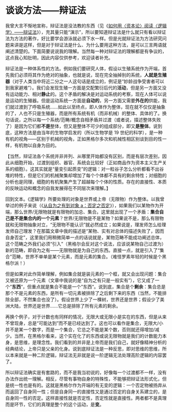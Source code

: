 # 谈谈方法——辩证法
我曾大言不惭地宣称，辩证法是没法教的东西（见《[如何用〈资本论〉阅读〈逻辑学〉——辩证法](https://zhuanlan.zhihu.com/p/401590447)》），充其量只能“演示”，所以要知道辩证法是什么就只有看以辩证法为方法的著作，好比要学会游泳就必须下水一样。但是光就辩证法为方法研究问题来讲是这样，但是对于辩证法是什么、为什么要用这种方法，是可以三言两语就阐述清楚的。下面简要说说我的理解。当然每一种对辩证法的理解都是有争议的，这点我心知肚明，因此内容仅供参考，欢迎读者补充。

辩证法是一种体系性的方法。例如我们要研究人体，假设以生殖系统作为开端，首先我们必须将其作为绝对的抽象，也就是说，现在完全抽掉别的系统，**人就是生殖器**（对于人类当中将近二分之一人这句话是成立的，例证是“妙龄战争受害者可以到我家避难”）。我们会发现生殖一方面是交配繁衍后代的**活动**，但是另一方面又没有运动能力、相对**静止**的。这个矛盾的解决是对运动系统的考察，现在人体可以说是运动的生殖器。但是运动系统一方面是**自动的**，另一方面又需要**外在的**供能，我们就过渡到了呼吸系统……如此以至终点，即人体作为整体，现在就不仅仅是抽象的了，人也不只是生殖器，而是所有系统有机（而非机械）的整体、具体的了。换句话说，之所以每一个系统/范畴/概念自相矛盾并过渡（或者说，描述整体失败了）是因为它们都**不是**整体，但又是整体不可少的组成部分，即又**是整体**。说到底，这种方法是由当年的生物学启发的（所以生物学是 19 世纪的科学），是一种有机的视角——区别于机械的视角，正如黑格尔多次和机械性相区别谈到目的性一样，有机物以自身为目的。

【当然，辩证法各个系统并非并列、从哪里开始都没有区别，而是有层次差别，因此从细胞开始，过渡到组织、器官、系统会比较好（正如商品作为资本主义生产关系的细胞）。这其实就是“量变引起质变”的逻辑：对一粒谷子怎么分析都看不出谷堆的特性，但是它们的机械聚集却增加了每个个体都不具有的剩余特性；对细胞的分析也是同理，细胞的有机聚集产生了超越每个个体的性质。存在的直接性、本质的反映运动和概念的自我发展得在不同层次来理解。】

回到文本。《逻辑学》所要处理的对象是世界或上帝（无限物）作为整体。以我曾举过的例子来说（《[从自为之有到对象 a：否定之否定](https://zhuanlan.zhihu.com/p/467933487)》），如果我们以某物作为开端，那么世界/无限物就是有限物的加总、集合。这里就出现了一个矛盾：**集合自己是不是集合内的一个元素**？世界/无限物是不是某物？如果说不是，那么有限物就和无限物抽象对立，“无限物不能认识”就必然成立；如果说是，理发师怎么给理发师自己理发？在那篇文章中我的描述是“某物、实有对总体的描述失败了，因而自身否定”，这里我们用稍微简单一点的话说就是，某物范畴不能成功阐述总体，这个范畴之外我们必须“引入”（黑格尔会反对这个说法，应该说某物自己过渡为）新的范畴，即自为之有——无限物就是为自己的东西。直接一点，就是引入了“集合”范畴，世界不单单是某个元素，而是元素的集合。（难怪罗素年轻的时候是个黑格尔派！）

但是如果对此作简单理解，例如集合就是装元素的一个框，就又会出现问题：集合又被还原为一个元素（文章中我说的是“自为之有只是一般实有”），它又成了一个“**东西**“，但重点就是集合不能是一个”东西“。说到底，集合是个**剩余**：集合总是那个不是元素的东西，是所有一切元素被排除了之后剩下来的东西（当然，不能排除全部，不然集合也没了）。假设世界上少了一棵树，世界还是世界；假设少了美洲大陆，世界还是世界……它总是排除了所有元素的剩余。

再换个例子，对于计数也有同样的情况，无限大或无限小是实在的东西，但是从来不曾现身，总是“可能达到”而不是已经达到了。这也可以看作是集合，无限大/小并不是某一个数字，而是一个集合，它总之不能是某个数，否则就还得增加/减少。当然，在黑格尔看来，这个实在化了的东西或说无限物就是我们的计数能力本身，是思维，是理念性。我们看到的并非是上帝而是我们自己，就好像精神分析的经典结论，上帝只是父亲的化身。说到底辩证法是一种反思，即对思维的思维，所以本来就是一种二阶逻辑，辩证法无非就是说一阶逻辑无法处理高阶逻辑的内容罢了。

所以辩证法确实是有套路的，而不是我当初说的，好像每一个过渡都不一样，没有办法作出统一理解。相反，尽管有事物自身的特殊性，不能够把辩证法形式化，但是统一性也是有的。这就是黑格尔作为开端的有无变的逻辑：一个否定物被扬弃从而返回了自身同一性；但是自身同一的直接性又是通过否定的自身关系建立的，是自身同一性的否定。这样直接性就是否定性，否定性就是直接性。两者都不是真理而是环节，它们的真理是整个的这个运动，是**变**。